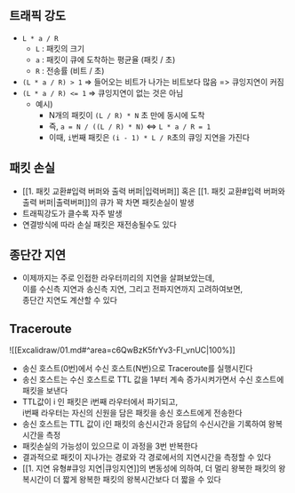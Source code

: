 ## 트래픽 강도

- `L * a / R`
	- `L` : 패킷의 크기
	- `a` : 패킷이 큐에 도착하는 평균율 (패킷 / 초)
	- `R` : 전송률 (비트 / 초)
- `(L * a / R) > 1` => 들어오는 비트가 나가는 비트보다 많음 => 큐잉지연이 커짐
- `(L * a / R) <= 1` => 큐잉지연이 없는 것은 아님
	- 예시)
		- N개의 패킷이 `(L / R) * N` 초 만에 동시에 도착
		- 즉, `a = N / ((L / R) * N)` <=> `L * a / R = 1`
		- 이때, `i`번째 패킷은 `(i - 1) * L / R`초의 큐잉 지연을 가진다


## 패킷 손실

- [[1. 패킷 교환#입력 버퍼와 출력 버퍼|입력버퍼]] 혹은 [[1. 패킷 교환#입력 버퍼와 출력 버퍼|출력버퍼]]의 큐가 꽉 차면 패킷손실이 발생
- 트래픽강도가 클수록 자주 발생
- 연결방식에 따라 손실 패킷은 재전송될수도 있다


## 종단간 지연

- 이제까지는 주로 인접한 라우터끼리의 지연을 살펴보았는데,<br>이를 수신측 지연과 송신측 지연, 그리고 전파지연까지 고려하여보면,<br>종단간 지연도 계산할 수 있다


## Traceroute
![[Excalidraw/01.md#^area=c6QwBzK5frYv3-FI_vnUC|100%]]
- 송신 호스트(0번)에서 수신 호스트(N번)으로 Traceroute를 실행시킨다
- 송신 호스트는 수신 호스트로 TTL 값을 1부터 계속 증가시켜가면서 수신 호스트에 패킷을 보낸다
- TTL값이 i 인 패킷은 i번째 라우터에서 파기되고,<br>i번째 라우터는 자신의 신원을 담은 패킷을 송신 호스트에게 전송한다
- 송신 호스트는 TTL 값이 i인 패킷의 송신시간과 응답의 수신시간을 기록하여 왕복시간을 측정
- 패킷손실의 가능성이 있으므로 이 과정을 3번 반복한다
- 결과적으로 패킷이 지나가는 경로와 각 경로에서의 지연시간을 측정할 수 있다
- [[1. 지연 유형#큐잉 지연|큐잉지연]]의 변동성에 의하여, 더 멀리 왕복한 패킷의 왕복시간이 더 짧게 왕복한 패킷의 왕복시간보다 더 짧을 수 있다